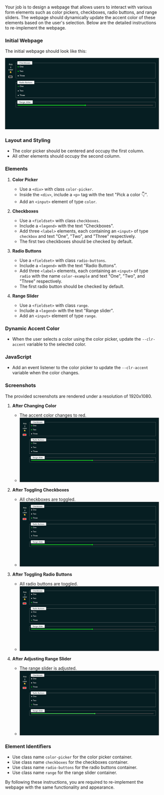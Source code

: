 
Your job is to design a webpage that allows users to interact with various form elements such as color pickers, checkboxes, radio buttons, and range sliders. The webpage should dynamically update the accent color of these elements based on the user's selection. Below are the detailed instructions to re-implement the webpage.

### Initial Webpage
The initial webpage should look like this:

![initial webpage](./_images/origin.png)

### Layout and Styling
- The color picker should be centered and occupy the first column.
- All other elements should occupy the second column.

### Elements
1. **Color Picker**
    - Use a `<div>` with class `color-picker`.
    - Inside the `<div>`, include a `<p>` tag with the text "Pick a color 👇".
    - Add an `<input>` element of type `color`.

2. **Checkboxes**
    - Use a `<fieldset>` with class `checkboxes`.
    - Include a `<legend>` with the text "Checkboxes".
    - Add three `<label>` elements, each containing an `<input>` of type `checkbox` and text "One", "Two", and "Three" respectively.
    - The first two checkboxes should be checked by default.

3. **Radio Buttons**
    - Use a `<fieldset>` with class `radio-buttons`.
    - Include a `<legend>` with the text "Radio Buttons".
    - Add three `<label>` elements, each containing an `<input>` of type `radio` with the name `color-example` and text "One", "Two", and "Three" respectively.
    - The first radio button should be checked by default.

4. **Range Slider**
    - Use a `<fieldset>` with class `range`.
    - Include a `<legend>` with the text "Range slider".
    - Add an `<input>` element of type `range`.

### Dynamic Accent Color
- When the user selects a color using the color picker, update the `--clr-accent` variable to the selected color.

### JavaScript
- Add an event listener to the color picker to update the `--clr-accent` variable when the color changes.

### Screenshots
The provided screenshots are rendered under a resolution of 1920x1080.

1. **After Changing Color**
    - The accent color changes to red.
    - ![after color change](./_images/after_color_change.png)

2. **After Toggling Checkboxes**
    - All checkboxes are toggled.
    - ![after toggle checkboxes](./_images/after_toggle_checkboxes.png)

3. **After Toggling Radio Buttons**
    - All radio buttons are toggled.
    - ![after toggle radio buttons](./_images/after_toggle_radio_buttons.png)

4. **After Adjusting Range Slider**
    - The range slider is adjusted.
    - ![after adjust range slider](./_images/after_adjust_range_slider.png)

### Element Identifiers
- Use class name `color-picker` for the color picker container.
- Use class name `checkboxes` for the checkboxes container.
- Use class name `radio-buttons` for the radio buttons container.
- Use class name `range` for the range slider container.

By following these instructions, you are required to re-implement the webpage with the same functionality and appearance.
